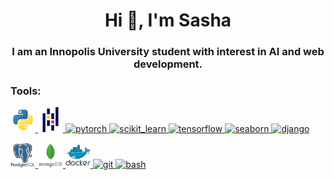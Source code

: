

<h1 align="center">Hi 🐸, I'm Sasha</h1>
<h3 align="center">I am an Innopolis University student with interest in AI and web development.</h3>

<!-- - 🌱 I’m currently learning **django, pandas, react** -->
<!-- -  🔭 I’m also curious about **mathematics, robotics, neuroscience and art** -->

<!-- <h3 align="left">Connect with me:</h3> -->

<p align="center">
</p>

<h3 align="left">Tools:</h3>
<p align="left"> 

<a href="https://www.python.org" target="_blank" rel="noreferrer"> <img src="https://raw.githubusercontent.com/devicons/devicon/master/icons/python/python-original.svg" alt="python" width="40" height="40"/> 
</a> 
<a href="https://pandas.pydata.org/" target="_blank" rel="noreferrer"> <img src="https://raw.githubusercontent.com/devicons/devicon/2ae2a900d2f041da66e950e4d48052658d850630/icons/pandas/pandas-original.svg" alt="pandas" width="40" height="40"/> 
</a> 
<a href="https://pytorch.org/" target="_blank" rel="noreferrer"> <img src="https://www.vectorlogo.zone/logos/pytorch/pytorch-icon.svg" alt="pytorch" width="40" height="40"/> </a> <a href="https://scikit-learn.org/" target="_blank" rel="noreferrer"> <img src="https://upload.wikimedia.org/wikipedia/commons/0/05/Scikit_learn_logo_small.svg" alt="scikit_learn" width="40" height="40"/> </a> 
<a href="https://www.tensorflow.org" target="_blank" rel="noreferrer"> <img src="https://www.vectorlogo.zone/logos/tensorflow/tensorflow-icon.svg" alt="tensorflow" width="40" height="40"/> </a>
<a href="https://seaborn.pydata.org/" target="_blank" rel="noreferrer"> <img src="https://seaborn.pydata.org/_images/logo-mark-lightbg.svg" alt="seaborn" width="40" height="40"/> </a>
<a href="https://www.djangoproject.com/" target="_blank" rel="noreferrer"> <img src="https://cdn.worldvectorlogo.com/logos/django.svg" alt="django" width="40" height="40"/> 
</a> 

<a href="https://www.postgresql.org" target="_blank" rel="noreferrer"> <img src="https://raw.githubusercontent.com/devicons/devicon/master/icons/postgresql/postgresql-original-wordmark.svg" alt="postgresql" width="40" height="40"/> 
</a> 
<a href="https://www.mongodb.com/" target="_blank" rel="noreferrer"> <img src="https://raw.githubusercontent.com/devicons/devicon/master/icons/mongodb/mongodb-original-wordmark.svg" alt="mongodb" width="40" height="40"/> </a> 
<a href="https://www.docker.com/" target="_blank" rel="noreferrer"> <img src="https://raw.githubusercontent.com/devicons/devicon/master/icons/docker/docker-original-wordmark.svg" alt="docker" width="40" height="40"/> 
</a> 
<a href="https://git-scm.com/" target="_blank" rel="noreferrer"> <img src="https://www.vectorlogo.zone/logos/git-scm/git-scm-icon.svg" alt="git" width="40" height="40"/> 
</a> 
<a href="https://www.gnu.org/software/bash/" target="_blank" rel="noreferrer"> <img src="https://www.vectorlogo.zone/logos/gnu_bash/gnu_bash-icon.svg" alt="bash" width="40" height="40"/> </a>

<!--<a href="https://www.qt.io/" target="_blank" rel="noreferrer"> <img src="https://upload.wikimedia.org/wikipedia/commons/0/0b/Qt_logo_2016.svg" alt="qt" width="40" height="40"/> 
</a>
<a href="https://www.mysql.com/" target="_blank" rel="noreferrer"> <img src="https://raw.githubusercontent.com/devicons/devicon/master/icons/mysql/mysql-original-wordmark.svg" alt="mysql" width="40" height="40"/> 
</a>-->
<!--
<img src="https://media.giphy.com/media/xUPGGu9zmB3gYjxzdC/giphy.gif" alt="GIF 1" style="display: inline-block;" width="200" />
<img src="https://media.giphy.com/media/Pm9bQeR51FQS4OL3bU/giphy.gif" alt="GIF 2" style="display: inline-block;" width="200" />
-->

<!--
<div style="display: flex; flex-direction: row;">
    <img src="https://media.giphy.com/media/3ohs4nsg2WyigiHYbu/giphy.gif" alt="GIF 1" style="width: 250px;" />
    <img src="https://media.giphy.com/media/Pm9bQeR51FQS4OL3bU/giphy.gif" alt="GIF 2" style="width: 250px;" />
    <img src="https://media.giphy.com/media/kaCTsvjxbNLfjGpZFN/giphy.gif" alt="GIF 3" style="width: 250px;" />
    
</div>
-->

<!--
![Computer GIF](https://media.giphy.com/media/Pm9bQeR51FQS4OL3bU/giphy.gif)

<img src="https://media.giphy.com/media/xUPGGu9zmB3gYjxzdC/giphy.gif" align="right" />
<img src="https://media.giphy.com/media/3q3SUqPnxZGQpMNcjc/giphy.gif" alt="GIF 4" style="width: 250px;" />
    <img src="https://media.giphy.com/media/3o85xDrrChm8WhGxVK/giphy.gif" alt="GIF 4" style="width: 250px;" />
    <img src="https://media.giphy.com/media/3oD3YLxau5rFE0ZpIs/giphy.gif" alt="GIF 4" style="width: 250px;" />
-->
<!--
**sashhhaka/sashhhaka** is a ✨ _special_ ✨ repository because its `README.md` (this file) appears on your GitHub profile.

Here are some ideas to get you started:

- 🔭 I’m currently working on ...
- 🌱 I’m currently learning ...
- 👯 I’m looking to collaborate on ...
- 🤔 I’m looking for help with ...
- 💬 Ask me about ...
- 📫 How to reach me: ...
- 😄 Pronouns: ...
- ⚡ Fun fact: ...
-->

